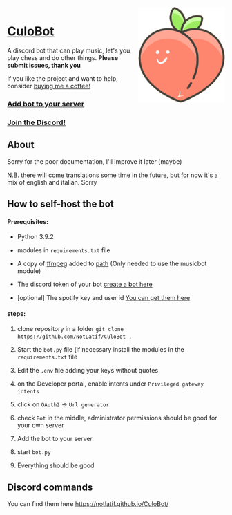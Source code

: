 <img  align="right"  src="docs/logo.png"  width="200px">

# [CuloBot](https://notlatif.github.io/CuloBot/)

A discord bot that can play music, let's you play chess and do other things.
**Please submit issues, thank you**

If you like the project and want to help, consider [buying me a coffee!](https://www.buymeacoffee.com/CuloBot)

### [Add bot to your server](https://notlatif.github.io/CuloBot/)

### [Join the Discord!](https://discord.com/invite/YTvn5Zwc5R)



  

## About

Sorry for the poor documentation, I'll improve it later (maybe)

N.B. there will come translations some time in the future, but for now it's a mix of english and italian. Sorry


## How to self-host the bot


#### Prerequisites:

- Python 3.9.2
  
- modules in `requirements.txt` file
- A copy of [ffmpeg](https://ffmpeg.org) added to [path](https://www.thewindowsclub.com/how-to-install-ffmpeg-on-windows-10) (Only needed to use the musicbot module)

- The discord token of your bot [create a bot here](https://discord.com/developers/applications)

- [optional] The spotify key and user id [You can get them here](https://developer.spotify.com/dashboard/applications)

  

#### steps:

1. clone repository in a folder `git clone https://github.com/NotLatif/CuloBot .`

1. Start the `bot.py` file (if necessary install the modules in the `requirements.txt` file

1. Edit the `.env` file adding your keys without quotes

1. on the Developer portal, enable intents under `Privileged gateway intents`

1. click on `OAuth2` -> `Url generator`

1. check `Bot` in the middle, administrator permissions should be good for your own server

1. Add the bot to your server

1. start `bot.py`

1. Everything should be good

  

## Discord commands

You can find them here https://notlatif.github.io/CuloBot/
